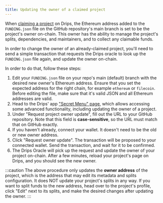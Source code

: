 ```yaml
---
title: Updating the owner of a claimed project
---
```


When [claiming a project](/get-support/claim-your-repository) on Drips, the Ethereum address added to the `FUNDING.json` file on the GitHub repository's main branch is set to be the project's owner on-chain. This owner has the ability to manage the project's splits, dependencies, and maintainers, and to collect any claimable funds.

In order to change the owner of an already-claimed project, you'll need to send a simple transaction that requests the Drips oracle to look up the `FUNDING.json` file again, and update the owner on-chain.

In order to do that, follow these steps:

1. Edit your `FUNDING.json` file on your repo's main (default) branch with the desired new owner's Ethereum address. Ensure that you set the expected address for the right chain, for example `ethereum` or `filecoin`. Before editing the file, make sure that it's valid JSON and all Ethereum addresses are valid.
2. Head to the Drips' app ["Secret Menu" page](https://drips.network/app/secret-menu), which allows accessing some advanced functionality, including updating the owner of a project.
3. Under "Request project owner update", fill out the URL to your GitHub repository. Note that this field is **case-sensitive**, so the URL must match that on GitHub exactly.
4. If you haven't already, connect your wallet. It doesn't need to be the old or new owner address.
5. Click "Request owner update". The transaction will be proposed to your connected wallet. Send the transaction, and wait for it to be confirmed.
6. The Drips Oracle will pick up the request and update the owner of your project on-chain. After a few minutes, reload your project's page on Drips, and you should see the new owner.

:::caution
The above procedure only updates the **owner address** of the project, which is the address that may edit its metadata and splits configuration. It does NOT update your project's splits in any way. If you want to split funds to the new address, head over to the project's profile, click "Edit" next to its splits, and make the desired changes after updating the owner.
:::